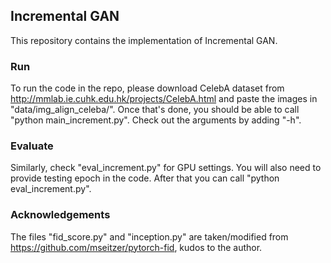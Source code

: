## Incremental GAN

This repository contains the implementation of Incremental GAN.

### Run

To run the code in the repo, please download CelebA dataset from http://mmlab.ie.cuhk.edu.hk/projects/CelebA.html and paste the images in "data/img_align_celeba/". Once that's done, you should be able to call "python main_increment.py". Check out the arguments by adding "-h".

### Evaluate

Similarly, check "eval_increment.py" for GPU settings. You will also need to provide testing epoch in the code. After that you can call "python eval_increment.py".

### Acknowledgements

The files "fid_score.py" and "inception.py" are taken/modified from https://github.com/mseitzer/pytorch-fid, kudos to the author.